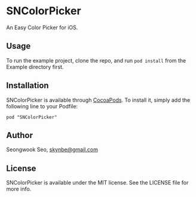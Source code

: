# SNColorPicker

An Easy Color Picker for iOS.

## Usage

To run the example project, clone the repo, and run `pod install` from the Example directory first.

## Installation

SNColorPicker is available through [CocoaPods](http://cocoapods.org). To install
it, simply add the following line to your Podfile:

    pod "SNColorPicker"

## Author

Seongwook Seo, skynbe@gmail.com

## License

SNColorPicker is available under the MIT license. See the LICENSE file for more info.

